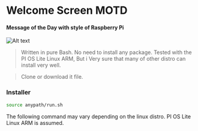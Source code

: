 # Welcome Screen MOTD

#### Message of the Day with style of Raspberry Pi

![Alt text](https://user-images.githubusercontent.com/40029631/106775199-7bd9a500-6675-11eb-9db8-710058243f65.jpg "Title")

> Written in pure Bash. No need to install any package. Tested with the PI OS Lite Linux ARM, But i Very sure that many of other distro can install very well.

> Clone or download it file.

### Installer

```bash
source anypath/run.sh
```

The following command may vary depending on the linux distro. PI OS Lite Linux ARM is assumed.
